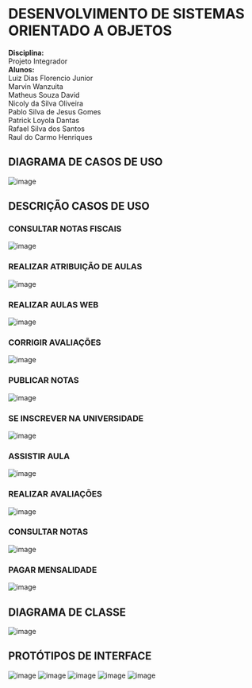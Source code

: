 # DESENVOLVIMENTO DE SISTEMAS ORIENTADO A OBJETOS
<b>Disciplina:</b><br>
Projeto Integrador<br>
<b>Alunos:</b><br>
Luiz Dias Florencio Junior<br>
Marvin Wanzuita<br>
Matheus Souza David<br>
Nicoly da Silva Oliveira<br>
Pablo Silva de Jesus Gomes<br>
Patrick Loyola Dantas<br>
Rafael Silva dos Santos<br>
Raul do Carmo Henriques
## DIAGRAMA DE CASOS DE USO
![image](https://github.com/marvinwanzuita/projeto-integrador-sistema-orientado-objetos/assets/66476979/7f62abfc-2557-4ac9-81ec-ffc8a1bb05d0)
## DESCRIÇÃO CASOS DE USO
### CONSULTAR NOTAS FISCAIS
![image](https://github.com/marvinwanzuita/projeto-integrador-sistema-orientado-objetos/assets/66476979/34fa5adf-4116-42d6-b74b-d5cb7155ff3e)
### REALIZAR ATRIBUIÇÃO DE AULAS
![image](https://github.com/marvinwanzuita/projeto-integrador-sistema-orientado-objetos/assets/66476979/c2b661ff-d727-45e3-bd54-599679fd9173)
### REALIZAR AULAS WEB
![image](https://github.com/marvinwanzuita/projeto-integrador-sistema-orientado-objetos/assets/66476979/69a0a237-1577-4abe-8c07-82a291078cde)
### CORRIGIR AVALIAÇÕES
![image](https://github.com/marvinwanzuita/projeto-integrador-sistema-orientado-objetos/assets/66476979/b3c4a616-ac8a-42ab-bd76-4c28bd45d691)
### PUBLICAR NOTAS
![image](https://github.com/marvinwanzuita/projeto-integrador-sistema-orientado-objetos/assets/66476979/ffaa988e-a044-42ba-9fd6-e550cfc2c429)
### SE INSCREVER NA UNIVERSIDADE
![image](https://github.com/marvinwanzuita/projeto-integrador-sistema-orientado-objetos/assets/66476979/9832bb35-01f3-47fb-9a57-a0c9fc71329d)
### ASSISTIR AULA
![image](https://github.com/marvinwanzuita/projeto-integrador-sistema-orientado-objetos/assets/66476979/b55b3713-5d9c-41bf-9421-0c1262a7bd42)
### REALIZAR AVALIAÇÕES
![image](https://github.com/marvinwanzuita/projeto-integrador-sistema-orientado-objetos/assets/66476979/8e61758c-3f7c-4aa6-8d2b-c6ea7497a87a)
### CONSULTAR NOTAS
![image](https://github.com/marvinwanzuita/projeto-integrador-sistema-orientado-objetos/assets/66476979/ada43384-6854-49fa-af2a-9aa125b304d2)
### PAGAR MENSALIDADE
![image](https://github.com/marvinwanzuita/projeto-integrador-sistema-orientado-objetos/assets/66476979/14965e17-9fa5-490a-b244-dbb4cce9805e)
## DIAGRAMA DE CLASSE
![image](https://github.com/marvinwanzuita/projeto-integrador-sistema-orientado-objetos/assets/66476979/187fd012-3840-46de-af32-cb538cbc0db0)
## PROTÓTIPOS DE INTERFACE
![image](https://github.com/marvinwanzuita/projeto-integrador-sistema-orientado-objetos/assets/66476979/e68e471e-e2c3-49b5-b440-22a54955a5ed)
![image](https://github.com/marvinwanzuita/projeto-integrador-sistema-orientado-objetos/assets/66476979/8793754c-29ae-45c0-9e33-f77d1aa67d4e)
![image](https://github.com/marvinwanzuita/projeto-integrador-sistema-orientado-objetos/assets/66476979/97755029-ccdc-4ad0-b911-644d10e39d35)
![image](https://github.com/marvinwanzuita/projeto-integrador-sistema-orientado-objetos/assets/66476979/b32bf6c5-c1e3-42ec-8862-b287171fbda4)
![image](https://github.com/marvinwanzuita/projeto-integrador-sistema-orientado-objetos/assets/66476979/9ff7ccec-8926-44af-810a-32310b8491aa)

